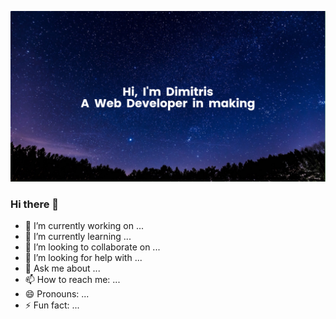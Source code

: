[![MasterHead](https://github.com/dimitriskarakaxas/dimitriskarakaxas/blob/main/banner(1).png)](https://github.com/dimitriskarakaxas)

### Hi there 👋

- 🔭 I’m currently working on ...
- 🌱 I’m currently learning ...
- 👯 I’m looking to collaborate on ...
- 🤔 I’m looking for help with ...
- 💬 Ask me about ...
- 📫 How to reach me: ...
- 😄 Pronouns: ...
- ⚡ Fun fact: ...

